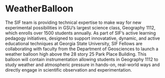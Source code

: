 # WeatherBalloon
The SIF team is providing technical expertise to make way for new experimental possibilities in GSU’s largest science class, Geography 1112, which enrolls over 1500 students annually. As part of SIF’s active learning pedagogy initiatives, designed to support innovatative, dynamic, and active educational techniques at Georgia State University, SIF Fellows are collaborating with faculty from the Department of Geosciences to launch a weather balloon high above the 28 story 25 Park Place Building. This balloon will contain instrumentation allowing students in Geography 1112 to study weather and atmospheric pressure in hands-on, real-world ways and directly engage in scientific observation and experimentation.
